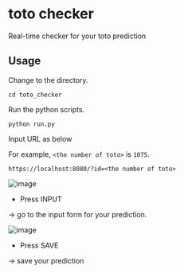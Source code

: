 # toto checker
Real-time checker for your toto prediction

## Usage
Change to the directory.

`cd toto_checker`

Run the python scripts.

`python run.py`

Input URL as below

For example, `<the number of toto>` is `1075`.

`https://localhost:8080/?id=<the number of toto>`

![image](https://user-images.githubusercontent.com/28561230/54271390-c0ad4c00-45c4-11e9-818d-cd143356bebc.png)

- Press INPUT

-> go to the input form for your prediction.

![image](https://user-images.githubusercontent.com/28561230/54176218-5667af00-44d1-11e9-8886-c0477893d308.png)

- Press SAVE

-> save your prediction
